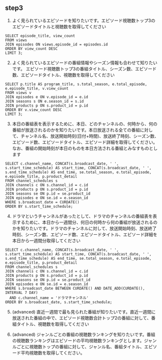 ## step3
1. よく見られているエピソードを知りたいです。エピソード視聴数トップ3のエピソードタイトルと視聴数を取得してください

```
SELECT episode_title, view_count
FROM views
JOIN episodes ON views.episode_id = episodes.id
ORDER BY view_count DESC
LIMIT 3;
```

2. よく見られているエピソードの番組情報やシーズン情報も合わせて知りたいです。
エピソード視聴数トップ3の番組タイトル、シーズン数、エピソード数、エピソードタイトル、視聴数を取得してください

```
SELECT p.title AS program_title, s.total_season, e.total_episode, e.episode_title, v.view_count
FROM views v
JOIN episodes e ON v.episode_id = e.id
JOIN seasons s ON e.season_id = s.id
JOIN products p ON s.product_id = p.id
ORDER BY v.view_count DESC
LIMIT 3;
```

3. 本日の番組表を表示するために、本日、どのチャンネルの、何時から、何の番組が放送されるのかを知りたいです。本日放送される全ての番組に対して、チャンネル名、放送開始時刻(日付+時間)、放送終了時刻、シーズン数、エピソード数、エピソードタイトル、エピソード詳細を取得してください。なお、番組の開始時刻が本日のものを本日方法される番組とみなすものとします

```
SELECT c.channel_name, CONCAT(s.broadcast_date, ' ', s.start_time_schedule) AS start_time, CONCAT(s.broadcast_date, ' ', s.end_time_schedule) AS end_time, se.total_season, e.total_episode, e.episode_title, p.product_detail
FROM channel_schedules s
JOIN channels c ON s.channel_id = c.id
JOIN products p ON s.product_id = p.id
JOIN seasons se ON p.id = se.product_id
JOIN episodes e ON se.id = e.season_id
WHERE s.broadcast_date = CURDATE()
ORDER BY s.start_time_schedule;
```

4. ドラマというチャンネルがあったとして、ドラマのチャンネルの番組表を表示するために、本日から一週間分、何日の何時から何の番組が放送されるのかを知りたいです。ドラマのチャンネルに対して、放送開始時刻、放送終了時刻、シーズン数、エピソード数、エピソードタイトル、エピソード詳細を本日から一週間分取得してください

```
SELECT c.channel_name, CONCAT(s.broadcast_date, ' ', s.start_time_schedule) AS start_time, CONCAT(s.broadcast_date, ' ', s.end_time_schedule) AS end_time, se.total_season, e.total_episode, e.episode_title, p.product_detail
FROM channel_schedules s
JOIN channels c ON s.channel_id = c.id
JOIN products p ON s.product_id = p.id
JOIN seasons se ON p.id = se.product_id
JOIN episodes e ON se.id = e.season_id
WHERE s.broadcast_date BETWEEN CURDATE() AND DATE_ADD(CURDATE(), INTERVAL 7 DAY)
  AND c.channel_name = 'ドラマチャンネル'
ORDER BY s.broadcast_date, s.start_time_schedule;
```

5. (advanced) 直近一週間で最も見られた番組が知りたいです。直近一週間に放送された番組の中で、エピソード視聴数合計トップ2の番組に対して、番組タイトル、視聴数を取得してください


6. (advanced) ジャンルごとの番組の視聴数ランキングを知りたいです。番組の視聴数ランキングはエピソードの平均視聴数ランキングとします。ジャンルごとに視聴数トップの番組に対して、ジャンル名、番組タイトル、エピソード平均視聴数を取得してください。